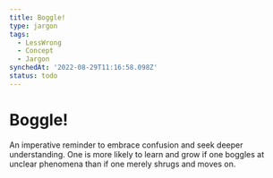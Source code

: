 ```yaml
---
title: Boggle!
type: jargon
tags:
  - LessWrong
  - Concept
  - Jargon
synchedAt: '2022-08-29T11:16:58.098Z'
status: todo
---
```


# Boggle!

An imperative reminder to embrace confusion and seek deeper understanding. One is more likely to learn and grow if one boggles at unclear phenomena than if one merely shrugs and moves on.
 
